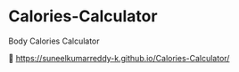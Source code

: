 # Calories-Calculator
Body Calories Calculator 

🔗 
https://suneelkumarreddy-k.github.io/Calories-Calculator/
